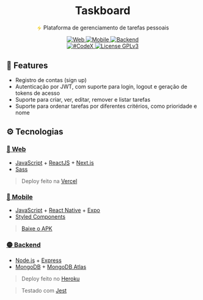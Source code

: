 <h1 align="center">
  Taskboard
</h1>
<p align="center">
  <img src=".github/zap-icon.png" alt="" width="14px" align="center">
  Plataforma de gerenciamento de tarefas pessoais
</p>

<p align="center">
  <a href="https://github.com/diego-aquino/taskboard-web">
    <img alt="Web" src="https://img.shields.io/badge/-Web-1861DB">
  </a>
  <a href="https://github.com/diego-aquino/taskboard-mobile">
    <img alt="Mobile" src="https://img.shields.io/badge/-Mobile-1861DB">
  </a>
  <a href="https://github.com/diego-aquino/taskboard-backend">
    <img alt="Backend" src="https://img.shields.io/badge/-Backend-1861DB">
  </a>
  <br/>
  <a href="https://codexjr.com.br">
    <img alt="#CodeX" src="https://img.shields.io/badge/-%23CodeX-F7F8FF">
  </a>
  <a href="./LICENSE">
    <img alt="License GPLv3" src="https://img.shields.io/github/license/diego-aquino/taskboard-backend.svg?labelColor=1861DB&color=F7F8FF">
  </a>
</p>

## :rocket: Features

- Registro de contas (sign up)
- Autenticação por JWT, com suporte para login, logout e geração de tokens de acesso
- Suporte para criar, ver, editar, remover e listar tarefas
- Suporte para ordenar tarefas por diferentes critérios, como prioridade e nome

## :gear: Tecnologias

### [:large_blue_circle: Web](https://github.com/diego-aquino/taskboard-web)

- [JavaScript](https://developer.mozilla.org/pt-BR/docs/Web/JavaScript) + [ReactJS](https://pt-br.reactjs.org/) + [Next.js](https://nextjs.org/)
- [Sass](https://sass-lang.com/)

> Deploy feito na [Vercel](https://vercel.com/)

### [:red_circle: Mobile](https://github.com/diego-aquino/taskboard-mobile)

- [JavaScript](https://developer.mozilla.org/pt-BR/docs/Web/JavaScript) + [React Native](https://reactnative.dev/) + [Expo](https://docs.expo.io/)
- [Styled Components](https://styled-components.com/)

> [Baixe o APK](https://drive.google.com/file/d/1tR7gGVYRKyNcxN5Wj7DyT2575OziuSlt/view?usp=sharing)

### [:yellow_circle: Backend](https://github.com/diego-aquino/taskboard-backend)

- [Node.js](https://nodejs.org/en) + [Express](https://expressjs.com)
- [MongoDB](https://www.mongodb.com) + [MongoDB Atlas](https://www.mongodb.com/cloud/atlas)

> Deploy feito no [Heroku](https://www.heroku.com)

> Testado com [Jest](https://jestjs.io)
